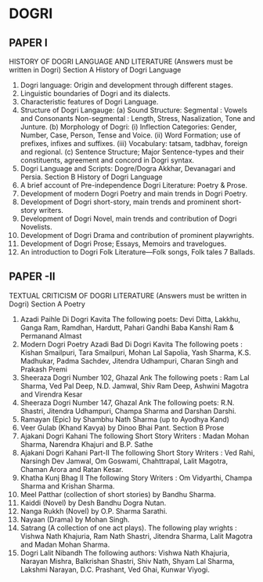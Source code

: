 
# DOGRI 


## PAPER I 
HISTORY OF DOGRI LANGUAGE AND LITERATURE 
(Answers must be written in Dogri)
Section A
History of Dogri Language
 1. Dogri language: Origin and development through different stages. 
 2. Linguistic boundaries of Dogri and its dialects. 
 3. Characteristic features of Dogri Language. 
 4. Structure of Dogri Langauge: 
 (a) Sound Structure: 
 Segmental : Vowels and Consonants 
 Non-segmental : Length, Stress, Nasalization, Tone and Junture. 
 (b) Morphology of Dogri: 
 (i) Inflection Categories: Gender, Number, Case, Person, Tense and Voice. 
 (ii) Word Formation; use of prefixes, infixes and suffixes. 
 (iii) Vocabulary: tatsam, tadbhav, foreign and regional. 
 (c) Sentence Structure; Major Sentence-types and their constituents, agreement and concord in Dogri 
syntax. 
 5. Dogri Language and Scripts: Dogre/Dogra Akkhar, Devanagari and Persia. 
Section B 
History of Dogri Language 
 1. A brief account of Pre-independence Dogri Literature: Poetry & Prose. 
 2. Development of modern Dogri Poetry and main trends in Dogri Poetry. 
 3. Development of Dogri short-story, main trends and prominent short-story writers. 
 4. Development of Dogri Novel, main trends and contribution of Dogri Novelists. 
 5. Development of Dogri Drama and contribution of prominent playwrights. 
 6. Development of Dogri Prose; Essays, Memoirs and travelogues. 
 7. An introduction to Dogri Folk Literature—Folk songs, Folk tales 7 Ballads.


## PAPER -II 
TEXTUAL CRITICISM OF DOGRI LITERATURE 
(Answers must be written in Dogri)
Section A
Poetry
 1. Azadi Paihle Di Dogri Kavita 
 The following poets: 
 Devi Ditta, Lakkhu, Ganga Ram, Ramdhan, Hardutt, Pahari Gandhi Baba Kanshi Ram & Permanand 
Almast 
 2. Modern Dogri Poetry 
 Azadi Bad Di Dogri Kavita 
 The following poets : 
 Kishan Smailpuri, Tara Smailpuri, Mohan Lal Sapolia, Yash Sharma, K.S. Madhukar, Padma Sachdev, 
Jitendra Udhampuri, Charan Singh and Prakash Premi 
 3. Sheeraza Dogri Number 102, Ghazal Ank 
 The following poets : 
 Ram Lal Sharma, Ved Pal Deep, N.D. Jamwal, Shiv Ram Deep, Ashwini Magotra and Virendra Kesar 
 4. Sheeraza Dogri Number 147, Ghazal Ank 
 The following poets: 
 R.N. Shastri, Jitendra Udhampuri, Champa Sharma and Darshan Darshi. 
 5. Ramayan (Epic) by Shambhu Nath Sharma (up to Ayodhya Kand) 
 6. Veer Gulab (Khand Kavya) by Dinoo Bhai Pant. 
Section B 
Prose 
 1. Ajakani Dogri Kahani 
 The following Short Story Writers : 
 Madan Mohan Sharma, Narendra Khajuri and B.P. Sathe 
 2. Ajakani Dogri Kahani Part-II 
 The following Short Story Writers : 
 Ved Rahi, Narsingh Dev Jamwal, Om Goswami, Chahttrapal, Lalit Magotra, Chaman Arora and Ratan 
Kesar. 
 3. Khatha Kunj Bhag II 
 The following Story Writers : 
 Om Vidyarthi, Champa Sharma and Krishan Sharma. 
 4. Meel Patthar (collection of short stories) by Bandhu Sharma. 
 5. Kaiddi (Novel) by Desh Bandhu Dogra Nutan. 
 6. Nanga Rukkh (Novel) by O.P. Sharma Sarathi. 
 7. Nayaan (Drama) by Mohan Singh. 
 8. Satrang (A collection of one act plays). 
 The following play wrights : 
 Vishwa Nath Khajuria, Ram Nath Shastri, Jitendra Sharma, Lalit Magotra and Madan Mohan Sharma. 
 9. Dogri Lalit Nibandh 
 The following authors: 
 Vishwa Nath Khajuria, Narayan Mishra, Balkrishan Shastri, Shiv Nath, Shyam Lal Sharma, Lakshmi 
Narayan, D.C. Prashant, Ved Ghai, Kunwar Viyogi.

